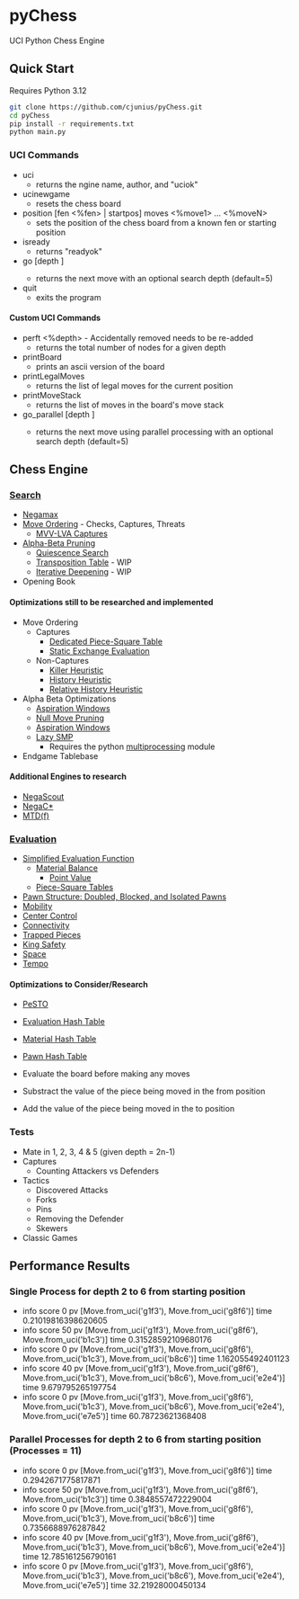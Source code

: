 # pyChess

UCI Python Chess Engine

## Quick Start

Requires Python 3.12

```bash
git clone https://github.com/cjunius/pyChess.git
cd pyChess
pip install -r requirements.txt
python main.py
```

### UCI Commands

- uci
  - returns the ngine name, author, and "uciok"
- ucinewgame
  - resets the chess board
- position [fen <%fen> | startpos] moves <%move1> ... <%moveN>
  - sets the position of the chess board from a known fen or starting position
- isready
  - returns "readyok"
- go [depth <depth>]
  - returns the next move with an optional search depth (default=5)
- quit
  - exits the program

#### Custom UCI Commands

- perft <%depth> - Accidentally removed needs to be re-added
  - returns the total number of nodes for a given depth
- printBoard
  - prints an ascii version of the board
- printLegalMoves
  - returns the list of legal moves for the current position
- printMoveStack
  - returns the list of moves in the board's move stack
- go_parallel [depth <depth>]
  - returns the next move using parallel processing with an optional search depth (default=5)

## Chess Engine

### [Search](https://www.chessprogramming.org/Search)

- [Negamax](https://www.chessprogramming.org/Negamax)
- [Move Ordering](https://www.chessprogramming.org/Move_Ordering) - Checks, Captures, Threats
  - [MVV-LVA Captures](https://www.chessprogramming.org/MVV-LVA)
- [Alpha-Beta Pruning](https://www.chessprogramming.org/Alpha-Beta)
  - [Quiescence Search](https://www.chessprogramming.org/Quiescence_Search)
  - [Transposition Table](https://www.chessprogramming.org/Transposition_Table) - WIP
  - [Iterative Deepening](https://www.chessprogramming.org/Iterative_Deepening) - WIP
- Opening Book

#### Optimizations still to be researched and implemented

- Move Ordering
  - Captures
    - [Dedicated Piece-Square Table](https://www.chessprogramming.org/Piece-Square_Tables)
    - [Static Exchange Evaluation](https://www.chessprogramming.org/Static_Exchange_Evaluation)
  - Non-Captures
    - [Killer Heuristic](https://www.chessprogramming.org/Killer_Heuristic)
    - [History Heuristic](https://www.chessprogramming.org/History_Heuristic)
    - [Relative History Heuristic](https://www.chessprogramming.org/Relative_History_Heuristic)
- Alpha Beta Optimizations
  - [Aspiration Windows](https://www.chessprogramming.org/Aspiration_Windows)
  - [Null Move Pruning](https://www.chessprogramming.org/Null_Move_Pruning)
  - [Aspiration Windows](https://www.chessprogramming.org/Aspiration_Windows)
  - [Lazy SMP](https://www.chessprogramming.org/Lazy_SMP)
    - Requires the python [multiprocessing](https://docs.python.org/3/library/multiprocessing.html) module
- Endgame Tablebase  

#### Additional Engines to research

- [NegaScout](https://www.chessprogramming.org/NegaScout)
- [NegaC*](https://www.chessprogramming.org/NegaC*)
- [MTD(f)](https://www.chessprogramming.org/MTD\(f\))

### [Evaluation](https://www.chessprogramming.org/Evaluation)

- [Simplified Evaluation Function](https://www.chessprogramming.org/Simplified_Evaluation_Function)
  - [Material Balance](https://www.chessprogramming.org/Material)
    - [Point Value](https://www.chessprogramming.org/Point_Value)
  - [Piece-Square Tables](https://www.chessprogramming.org/Piece-Square_Tables)
- [Pawn Structure: Doubled, Blocked, and Isolated Pawns](https://www.chessprogramming.org/Pawn_Structure)
- [Mobility](https://www.chessprogramming.org/Mobility)
- [Center Control](https://www.chessprogramming.org/Center_Control)
- [Connectivity](https://www.chessprogramming.org/Connectivity)
- [Trapped Pieces](https://www.chessprogramming.org/Trapped_Pieces)
- [King Safety](https://www.chessprogramming.org/King_Safety)
- [Space](https://www.chessprogramming.org/Space)
- [Tempo](https://www.chessprogramming.org/Tempo)

#### Optimizations to Consider/Research

- [PeSTO](https://www.chessprogramming.org/PeSTO%27s_Evaluation_Function)
- [Evaluation Hash Table](https://www.chessprogramming.org/Evaluation_Hash_Table)
- [Material Hash Table](https://www.chessprogramming.org/Material_Hash_Table)
- [Pawn Hash Table](https://www.chessprogramming.org/Pawn_Hash_Table)

- Evaluate the board before making any moves
- Substract the value of the piece being moved in the from position
- Add the value of the piece being moved in the to position

### Tests

- Mate in 1, 2, 3, 4 & 5 (given depth = 2n-1)
- Captures
  - Counting Attackers vs Defenders
- Tactics
  - Discovered Attacks
  - Forks
  - Pins
  - Removing the Defender
  - Skewers
- Classic Games

## Performance Results

### Single Process for depth 2 to 6 from starting position

- info score 0 pv [Move.from_uci('g1f3'), Move.from_uci('g8f6')] time 0.21019816398620605
- info score 50 pv [Move.from_uci('g1f3'), Move.from_uci('g8f6'), Move.from_uci('b1c3')] time 0.31528592109680176
- info score 0 pv [Move.from_uci('g1f3'), Move.from_uci('g8f6'), Move.from_uci('b1c3'), Move.from_uci('b8c6')] time 1.162055492401123
- info score 40 pv [Move.from_uci('g1f3'), Move.from_uci('g8f6'), Move.from_uci('b1c3'), Move.from_uci('b8c6'), Move.from_uci('e2e4')] time 9.679795265197754
- info score 0 pv [Move.from_uci('g1f3'), Move.from_uci('g8f6'), Move.from_uci('b1c3'), Move.from_uci('b8c6'), Move.from_uci('e2e4'), Move.from_uci('e7e5')] time 60.78723621368408

### Parallel Processes for depth 2 to 6 from starting position (Processes = 11)

- info score 0 pv [Move.from_uci('g1f3'), Move.from_uci('g8f6')] time 0.2942671775817871
- info score 50 pv [Move.from_uci('g1f3'), Move.from_uci('g8f6'), Move.from_uci('b1c3')] time 0.3848557472229004
- info score 0 pv [Move.from_uci('g1f3'), Move.from_uci('g8f6'), Move.from_uci('b1c3'), Move.from_uci('b8c6')] time 0.7356688976287842
- info score 40 pv [Move.from_uci('g1f3'), Move.from_uci('g8f6'), Move.from_uci('b1c3'), Move.from_uci('b8c6'), Move.from_uci('e2e4')] time 12.785161256790161
- info score 0 pv [Move.from_uci('g1f3'), Move.from_uci('g8f6'), Move.from_uci('b1c3'), Move.from_uci('b8c6'), Move.from_uci('e2e4'), Move.from_uci('e7e5')] time 32.21928000450134